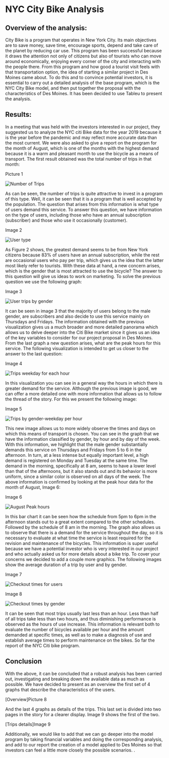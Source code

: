 # NYC City Bike Analysis

## Overview of the analysis: 

City Bike is a program that operates in New York City. Its main objectives are to save money, save time, encourage sports, depend and take care of the planet by reducing car use. This program has been successful because it draws the attention not only of citizens but also of tourists who can move around economically, enjoying every corner of the city and interacting with the people there.
From this program and how good a tourist visit feels with that transportation option, the idea of starting a similar project in Des Moines came about. To do this and to convince potential investors, it is essential to carry out a detailed analysis of the base program, which is the NYC City Bike model, and then put together the proposal with the characteristics of Des Moines.
It has been decided to use Tableu to present the analysis.

## Results: 

In a meeting that was held with the investors interested in our project, they suggested us to analyze the NYC citi Bike data for the year 2019 because it is the year before the pandemic and may reflect more accurate data than the most current. We were also asked to give a report on the program for the month of August, which is one of the months with the highest demand because it is a warm and pleasant month to use the bicycle as a means of transport.
The first result obtained was the total number of trips in that month:

Picture 1

![Number of Trips](https://github.com/LAURYMEOW/bikesharing/blob/main/Resources/Number%20of%20Trips.png) 

As can be seen, the number of trips is quite attractive to invest in a program of this type. Well, it can be seen that it is a program that is well accepted by the population.
The question that arises from this information is what type of users demand this service. To answer this question, we have information on the type of users, including those who have an annual subscription (subscriber) and those who use it occasionally (customer).

Image 2

![User type](https://github.com/LAURYMEOW/bikesharing/blob/main/Resources/User%20type.png)

As Figure 2 shows, the greatest demand seems to be from New York citizens because 83% of users have an annual subscription, while the rest are occasional users who pay per trip, which gives us the idea that the latter most likely refer to tourists.
With these data at hand, a new concern arises, which is the gender that is most attracted to use the bicycle? The answer to this question will give us ideas to work on marketing.
To solve the previous question we use the following graph:

Image 3

![User trips by gender](https://github.com/LAURYMEOW/bikesharing/blob/main/Resources/User%20Trips%20by%20Gender%20by%20weekday.png)

It can be seen in image 3 that the majority of users belong to the male gender, are subscribers and also decide to use this service mainly on Thursdays and Fridays.
The information obtained with the previous visualization gives us a much broader and more detailed panorama which allows us to delve deeper into the Citi Bike market since it gives us an idea of ​​the key variables to consider for our project proposal in Des Moines. From the last graph a new question arises, what are the peak hours for this service.
The following visualization is intended to get us closer to the answer to the last question:

Image 4

![Trips weekday for each hour](https://github.com/LAURYMEOW/bikesharing/blob/main/Resources/Trips%20by%20weekday%20for%20each%20hour.png)

In this visualization you can see in a general way the hours in which there is greater demand for the service. Although the previous image is good, we can offer a more detailed one with more information that allows us to follow the thread of the story. For this we present the following image:

Image 5

![Trips by gender-weekday per hour](https://github.com/LAURYMEOW/bikesharing/blob/main/Resources/Trips%20by%20gender-weekdayperhour.png)

This new image allows us to more widely observe the times and days on which this means of transport is chosen. You can see in the graph that we have the information classified by gender, by hour and by day of the week. With this information, we highlight that the male gender substantially demands this service on Thursdays and Fridays from 5 to 6 in the afternoon. In turn, at a less intense but equally important level, a high demand is registered on Monday and Tuesday at the same time.
The demand in the morning, specifically at 8 am, seems to have a lower level than that of the afternoons, but it also stands out and its behavior is more uniform, since a similar color is observed on all days of the week.
The above information is confirmed by looking at the peak hour data for the month of August, Image 6:

Image 6

![August Peak hours](https://github.com/LAURYMEOW/bikesharing/blob/main/Resources/August%20peak%20hours.png)

In this bar chart it can be seen how the schedule from 5pm to 6pm in the afternoon stands out to a great extent compared to the other schedules. Followed by the schedule of 8 am in the morning. The graph also allows us to observe that there is a demand for the service throughout the day, so it is necessary to evaluate at what time the service is least required for the revision and maintenance of the bicycles.
This information is super useful because we have a potential investor who is very interested in our project and who actually asked us for more details about a bike trip. To cover your concerns we decided to add a couple more graphics. The following images show the average duration of a trip by user and by gender.

Image 7

![Checkout times for users](https://github.com/LAURYMEOW/bikesharing/blob/main/Resources/Checkout%20times%20for%20users.png)


Image 8

![Checkout times by gender](https://github.com/LAURYMEOW/bikesharing/blob/main/Resources/Checkout%20times%20by%20gender.png) 

It can be seen that most trips usually last less than an hour. Less than half of all trips take less than two hours, and thus diminishing performance is observed as the hours of use increase.
This information is relevant both to evaluate the number of bicycles available per hour and the amount demanded at specific times, as well as to make a diagnosis of use and establish average times to perform maintenance on the bikes.
So far the report of the NYC Citi bike program.

## Conclusion


With the above, it can be concluded that a robust analysis has been carried out, investigating and breaking down the available data as much as possible. We have decided to present as an overview the first set of 4 graphs that describe the characteristics of the users.

[Overview]Picture 8

And the last 4 graphs as details of the trips. This last set is divided into two pages in the story for a clearer display. Image 9 shows the first of the two.

[Trips details]Image 9

Additionally, we would like to add that we can go deeper into the model program by taking financial variables and doing the corresponding analysis, and add to our report the creation of a model applied to Des Moines so that investors can feel a little more closely the possible scenarios. .

